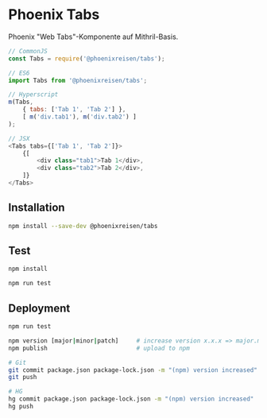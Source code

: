 # Phoenix Tabs

Phoenix "Web Tabs"-Komponente auf Mithril-Basis.

```js
// CommonJS
const Tabs = require('@phoenixreisen/tabs');

// ES6
import Tabs from '@phoenixreisen/tabs';

// Hyperscript
m(Tabs, 
    { tabs: ['Tab 1', 'Tab 2'] }, 
    [ m('div.tab1'), m('div.tab2') ]
);

// JSX
<Tabs tabs={['Tab 1', 'Tab 2']}>
    {[
        <div class="tab1">Tab 1</div>,
        <div class="tab2">Tab 2</div>,
    ]}
</Tabs>
```

## Installation

```bash
npm install --save-dev @phoenixreisen/tabs
```

## Test

```bash
npm install

npm run test
```

## Deployment

```bash
npm run test

npm version [major|minor|patch]     # increase version x.x.x => major.minor.patch
npm publish                         # upload to npm

# Git
git commit package.json package-lock.json -m "(npm) version increased"
git push

# HG
hg commit package.json package-lock.json -m "(npm) version increased"
hg push
```